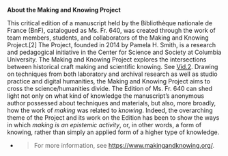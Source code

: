 **About the Making and Knowing Project**

This critical edition of a manuscript held by the Bibliothèque nationale
de France (BnF), catalogued as Ms. Fr. 640, was created through the work
of team members, students, and collaborators of the Making and Knowing
Project.\[2\] The Project, founded in 2014 by Pamela H. Smith, is a
research and pedagogical initiative in the Center for Science and
Society at Columbia University. The Making and Knowing Project explores
the intersections between historical craft making and scientific
knowing. See
[Vid.2](https://drive.google.com/file/d/1eVIGM-dzCAVxZsoHEsCMEzLRrOaBM2y0/view?usp=drivesdk).
Drawing on techniques from both laboratory and archival research as well
as studio practice and digital humanities, the Making and Knowing
Project aims to cross the science/humanities divide. The Edition of Ms.
Fr. 640 can shed light not only on what kind of knowledge the
manuscript’s anonymous author possessed about techniques and
materials, but also, more broadly, how the work of *making* was related
to *knowing*. Indeed, the overarching theme of the Project and its work
on the Edition has been to show the ways in which *making is an
epistemic activity*, or, in other words, a form of knowing, rather than
simply an applied form of a higher type of knowledge.

  - > For more information, see <https://www.makingandknowing.org/>.
